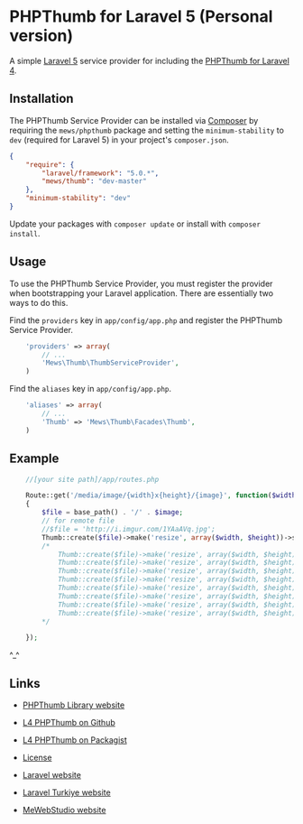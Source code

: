 # PHPThumb for Laravel 5 (Personal version)

A simple [Laravel 5](http://four.laravel.com/) service provider for including the [PHPThumb for Laravel 4](https://github.com/mewebstudio/Thumb).

## Installation

The PHPThumb Service Provider can be installed via [Composer](http://getcomposer.org) by requiring the
`mews/phpthumb` package and setting the `minimum-stability` to `dev` (required for Laravel 5) in your
project's `composer.json`.

```json
{
    "require": {
        "laravel/framework": "5.0.*",
        "mews/thumb": "dev-master"
    },
    "minimum-stability": "dev"
}
```

Update your packages with ```composer update``` or install with ```composer install```.

## Usage

To use the PHPThumb Service Provider, you must register the provider when bootstrapping your Laravel application. There are
essentially two ways to do this.

Find the `providers` key in `app/config/app.php` and register the PHPThumb Service Provider.

```php
    'providers' => array(
        // ...
        'Mews\Thumb\ThumbServiceProvider',
    )
```

Find the `aliases` key in `app/config/app.php`.

```php
    'aliases' => array(
        // ...
        'Thumb' => 'Mews\Thumb\Facades\Thumb',
    )
```

## Example

```php
    //[your site path]/app/routes.php

    Route::get('/media/image/{width}x{height}/{image}', function($width, $height, $image)
    {
        $file = base_path() . '/' . $image;
        // for remote file
        //$file = 'http://i.imgur.com/1YAaAVq.jpg';
        Thumb::create($file)->make('resize', array($width, $height))->show()->save(base_path() . '/', 'aaa.jpg');
        /*
            Thumb::create($file)->make('resize', array($width, $height))->make('crop', array('center', $width, $height))->show();
            Thumb::create($file)->make('resize', array($width, $height))->make('crop', array('basic', 100, 100, 300, 200))->show();
            Thumb::create($file)->make('resize', array($width, $height))->make('resize', array($width, $height))->show();
            Thumb::create($file)->make('resize', array($width, $height))->make('resize', array($width, $height, 'adaptive'))->save(base_path() . '/', 'aaa.jpg')->show();
            Thumb::create($file)->make('resize', array($width, $height))->rotate(array('degree', 180))->show();
            Thumb::create($file)->make('resize', array($width, $height))->reflection(array(40, 40, 80, true, '#a4a4a4'))->show();
            Thumb::create($file)->make('resize', array($width, $height))->save(base_path() . '/', 'aaa.jpg');
            Thumb::create($file)->make('resize', array($width, $height))->show();
        */

    });
```

^_^                         


## Links

* [PHPThumb Library website](http://phpthumb.gxdlabs.com/)

* [L4 PHPThumb on Github](https://github.com/mewebstudio/Thumb)
* [L4 PHPThumb on Packagist](https://packagist.org/packages/mews/thumb)
* [License](http://www.opensource.org/licenses/mit-license.php)
* [Laravel website](http://laravel.com)
* [Laravel Turkiye website](http://www.laravel.gen.tr)
* [MeWebStudio website](http://www.mewebstudio.com)
